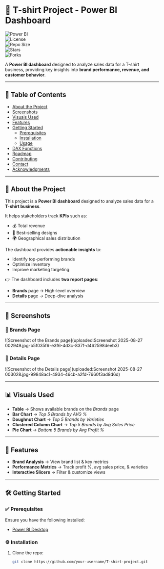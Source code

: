 # 👕 T-shirt Project - Power BI Dashboard  

![Power BI](https://img.shields.io/badge/Power%20BI-Dashboard-F2C811?logo=powerbi&logoColor=black)  
![License](https://img.shields.io/github/license/gmule014-dotcom/Men-s-T-shirt-Analysis)  
![Repo Size](https://img.shields.io/github/repo-size/gmule014-dotcom/Men-s-T-shirt-Analysis)  
![Stars](https://img.shields.io/github/stars/gmule014-dotcom/Men-s-T-shirt-Analysis?style=social)  
![Forks](https://img.shields.io/github/forks/gmule014-dotcom/Men-s-T-shirt-Analysis?style=social)  

A **Power BI dashboard** designed to analyze sales data for a T-shirt business, providing key insights into **brand performance, revenue, and customer behavior**.  

---

## 📑 Table of Contents
- [About the Project](#about-the-project)
- [Screenshots](#screenshots)
- [Visuals Used](#visuals-used)
- [Features](#features)
- [Getting Started](#getting-started)
  - [Prerequisites](#prerequisites)
  - [Installation](#installation)
  - [Usage](#usage)
- [DAX Functions](#dax-functions)
- [Roadmap](#roadmap)
- [Contributing](#contributing)
- [Contact](#contact)
- [Acknowledgments](#acknowledgments)

---

## 📖 About the Project
This project is a **Power BI dashboard** designed to analyze sales data for a **T-shirt business**.  

It helps stakeholders track **KPIs** such as:
- 💰 Total revenue  
- 🎨 Best-selling designs  
- 🌍 Geographical sales distribution  

The dashboard provides **actionable insights** to:
- Identify top-performing brands  
- Optimize inventory  
- Improve marketing targeting  

👉 The dashboard includes **two report pages**:
- **Brands** page → High-level overview  
- **Details** page → Deep-dive analysis  

---

## 📸 Screenshots

### 🔹 Brands Page  
![Screenshot of the Brands page](uploaded:Screenshot 2025-08-27 002949.jpg-b5f035f6-e3f6-4d3c-837f-d462598deeb3)

### 🔹 Details Page  
![Screenshot of the Details page](uploaded:Screenshot 2025-08-27 003028.jpg-99848ac1-4934-46cb-a2fd-7660f3ad8d6d)

---

## 📊 Visuals Used
- **Table** → Shows available brands on the *Brands* page  
- **Bar Chart** → *Top 5 Brands by AVG %*  
- **Doughnut Chart** → *Top 5 Brands by Varieties*  
- **Clustered Column Chart** → *Top 5 Brands by Avg Sales Price*  
- **Pie Chart** → *Bottom 5 Brands by Avg Profit %*  

---

## 🚀 Features
- **Brand Analysis** → View brand list & key metrics  
- **Performance Metrics** → Track profit %, avg sales price, & varieties  
- **Interactive Slicers** → Filter & customize views  

---

## 🛠 Getting Started

### ✅ Prerequisites
Ensure you have the following installed:
- [Power BI Desktop](https://powerbi.microsoft.com/desktop/)

### ⚙️ Installation
1. Clone the repo:
   ```bash
   git clone https://github.com/your-username/T-shirt-project.git

